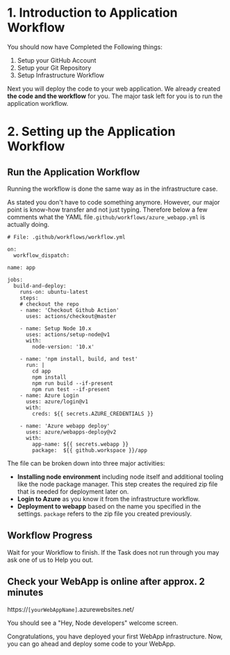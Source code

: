 # 1. Introduction to Application Workflow

You should now have Completed the Following things:
1. Setup your GitHub Account
2. Setup your Git Repository
3. Setup Infrastructure Workflow

Next you will deploy the code to your web application. We already created **the code and the workflow** for you. The major task left for you is to run the application workflow.

# 2. Setting up the Application Workflow

## Run the Application Workflow

Running the workflow is done the same way as in the infrastructure case.

As stated you don't have to code something anymore. However, our major point is know-how transfer and not just typing. Therefore below a few comments what the YAML file`.github/workflows/azure_webapp.yml` is actually doing.

```
# File: .github/workflows/workflow.yml

on: 
  workflow_dispatch:

name: app

jobs:
  build-and-deploy:
    runs-on: ubuntu-latest
    steps:
    # checkout the repo
    - name: 'Checkout Github Action' 
      uses: actions/checkout@master
      
    - name: Setup Node 10.x
      uses: actions/setup-node@v1
      with:
        node-version: '10.x'

    - name: 'npm install, build, and test'
      run: |
        cd app
        npm install
        npm run build --if-present
        npm run test --if-present
    - name: Azure Login
      uses: azure/login@v1
      with:
        creds: ${{ secrets.AZURE_CREDENTIALS }}

    - name: 'Azure webapp deploy'
      uses: azure/webapps-deploy@v2
      with:
        app-name: ${{ secrets.webapp }}
        package:  ${{ github.workspace }}/app
```

The file can be broken down into three major activities:
- **Installing node environment** including node itself and additional tooling like the node package manager. This step creates the required zip file that is needed for deployment later on.
- **Login to Azure** as you know it from the infrastructure workflow.
- **Deployment to webapp** based on the name you specified in the settings. `package` refers to the zip file you created previously.

## Workflow Progress

Wait for your Workflow to finish.
If the Task does not run through you may ask one of us to Help you out.
## Check your WebApp is online after approx. 2 minutes

https://`[yourWebAppName]`.azurewebsites.net/

You should see a &quot;Hey, Node developers&quot; welcome screen.

Congratulations, you have deployed your first WebApp infrastructure.
 Now, you can go ahead and deploy some code to your WebApp.